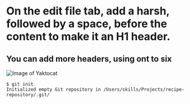 # On the edit file tab, add a harsh, followed by a space, before the content to make it an H1 header.
## You can add more headers, using ont to six

![Image of Yaktocat](https://octodex.github.com/images/yaktocat.png)

```
$ git init
Initialized empty Git repository in /Users/skills/Projects/recipe-repository/.git/
```
